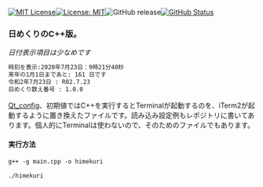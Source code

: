 [![MIT License](http://img.shields.io/badge/license-MIT-blue.svg?style=flat)](LICENSE)[![License: MIT](https://img.shields.io/badge/License-MIT-yellow.svg)](https://opensource.org/licenses/MIT)![GitHub release](https://img.shields.io/github/release/takkii/himekuri_c_plusplus.svg?style=flat)[![GitHub Status](https://img.shields.io/github/last-commit/takkii/himekuri_c_plusplus.svg?style=flat)](GitHub)

### 日めくりのC++版。

_日付表示項目は少なめです_

```markdown
時刻を表示:2020年7月23日：9時21分40秒
来年の1月1日まであと: 161 日です
令和2年7月23日 : R02.7.23
日めくり数え番号 : 1.0.0
```

[Qt_config](https://github.com/takkii/Qt_config)、初期値ではC++を実行するとTerminalが起動するのを、iTerm2が起動するように置き換えたファイルです。読み込み設定例もレポジトリに書いてあります。個人的にTerminalは使わないので、そのためのファイルでもあります。

#### 実行方法

```markdown
g++ -g main.cpp -o himekuri

./himekuri
```
